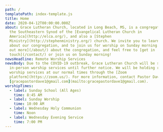 ```yaml
---
path: /
templatePath: index-template.js
title: Home
date: 2020-04-12T00:00:00.000Z
about: Grace Lutheran Church, located in Long Beach, MS, is a congregation of
  the Southeastern Synod of the [Evangelical Lutheran Church in
  America](http://elca.org/), and also a [Stephen
  Ministry](http://stephenministry.org/) church. We invite you to learn more
  about our congregation, and to join us for worship on Sunday morning. [Find
  out more](/about/) about the congregation, and feel free to [get in
  touch](/contact/) or join us on Sunday morning!
newsHeadline: Remote Worship Services
newsBody: Due to the COVID-19 outbreak, Grace Lutheran Church will be suspending
  in-person worship services until further notice. We will be holding remote
  worship services at our normal times through the [Zoom
  platform](https://zoom.us/). For more information, contact Pastor Dave at
  [gracepastordave1@gmail.com](mailto:gracepastordave1@gmail.com).
worshipTimes:
  - label: Sunday School (All Ages)
    time: 8:45 AM
  - label: Sunday Worship
    time: 10:00 AM
  - label: Wednesday Holy Communion
    time: Noon
  - label: Wednesday Evening Service
    time: 7:00 PM
---
```

